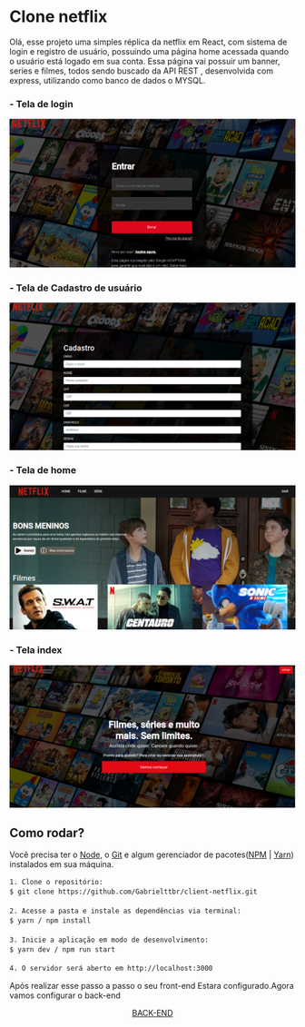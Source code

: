 # Clone netflix

Olá, esse projeto uma simples réplica da netflix em React, com sistema de login e registro de usuário, possuindo uma página home acessada quando o usuário está logado em sua conta. Essa página vai possuir um banner, series e filmes, todos sendo buscado da API REST , desenvolvida com express, utilizando como banco de dados o MYSQL.

### - Tela de login
![Página de login](./src/assets/readme/login.png)
### - Tela de Cadastro de usuário
![Página de registro](./src/assets/readme/registro.png)
### - Tela de home
![Página de registro](./src/assets/readme/home.png)
### - Tela index
![Página de registro](./src/assets/readme/index.png)

## Como rodar?

Você precisa ter o [Node](https://nodejs.org/en/), o [Git](https://git-scm.com/) e algum gerenciador de pacotes([NPM](https://docs.npmjs.com/downloading-and-installing-node-js-and-npm/) | [Yarn](https://classic.yarnpkg.com/lang/en/docs/install)) instalados em sua máquina.

```bash
1. Clone o repositório:
$ git clone https://github.com/Gabrielttbr/client-netflix.git

2. Acesse a pasta e instale as dependências via terminal:
$ yarn / npm install

3. Inicie a aplicação em modo de desenvolvimento:
$ yarn dev / npm run start

4. O servidor será aberto em http://localhost:3000
```
Após realizar esse passo a passo o seu front-end Estara configurado.Agora vamos configurar o back-end

<p align="center"><a href="https://github.com/Gabrielttbr/api-netflix.git" target="_black">BACK-END</a></p>
